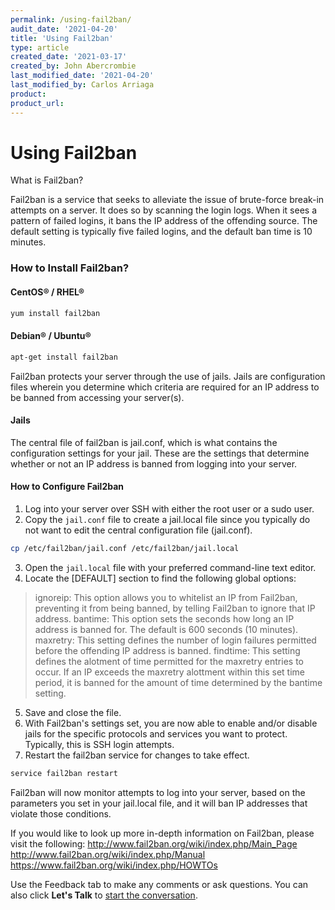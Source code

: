 ```yaml
---
permalink: /using-fail2ban/
audit_date: '2021-04-20'
title: 'Using Fail2ban'
type: article
created_date: '2021-03-17'
created_by: John Abercrombie
last_modified_date: '2021-04-20'
last_modified_by: Carlos Arriaga
product: 
product_url: 
---
```


# Using Fail2ban

What is Fail2ban?

Fail2ban is a service that seeks to alleviate the issue of brute-force break-in attempts on a server. It does so by scanning the login logs. When it sees a pattern of failed logins, it bans the IP address of the offending source. The default setting is typically five failed logins, and the default ban time is 10 minutes.

### How to Install Fail2ban?

#### CentOS&reg; / RHEL&reg;

```sh
yum install fail2ban
```

#### Debian&reg; / Ubuntu&reg;

```sh
apt-get install fail2ban
```

Fail2ban protects your server through the use of jails. Jails are configuration files wherein you determine which criteria are required for an IP address to be banned from accessing your server(s).


#### Jails

The central file of fail2ban is jail.conf, which is what contains the configuration settings for your jail. These are the settings that determine whether or not an IP address is banned from logging into your server. 


#### How to Configure Fail2ban

1. Log into your server over SSH with either the root user or a sudo user.
2. Copy the `jail.conf` file to create a jail.local file since you typically do not want to edit the central configuration file (jail.conf).

```sh
cp /etc/fail2ban/jail.conf /etc/fail2ban/jail.local
```

3. Open the `jail.local` file with your preferred command-line text editor.
4. Locate the [DEFAULT] section to find the following global options:

> ignoreip: This option allows you to whitelist an IP from Fail2ban, preventing it from being banned, by telling Fail2ban to ignore that IP address.
> bantime: This option sets the seconds how long an IP address is banned for. The default is 600 seconds (10 minutes).
> maxretry: This setting defines the number of login failures permitted before the offending IP address is banned.
> findtime: This setting defines the alotment of time permitted for the maxretry entries to occur. If an IP exceeds the maxretry alottment within this set time period, it is banned for the amount of time determined by the bantime setting.

5. Save and close the file. 
6. With Fail2ban's settings set, you are now able to enable and/or disable jails for the specific protocols and services you want to protect. Typically, this is SSH login attempts.
7. Restart the fail2ban service for changes to take effect.

```sh
service fail2ban restart
```

Fail2ban will now monitor attempts to log into your server, based on the parameters you set in your jail.local file, and it will ban IP addresses that violate those conditions.

If you would like to look up more in-depth information on Fail2ban, please visit the following:
http://www.fail2ban.org/wiki/index.php/Main_Page
http://www.fail2ban.org/wiki/index.php/Manual
https://www.fail2ban.org/wiki/index.php/HOWTOs

Use the Feedback tab to make any comments or ask questions. You can also click
**Let's Talk** to [start the conversation](https://www.rackspace.com/). 
